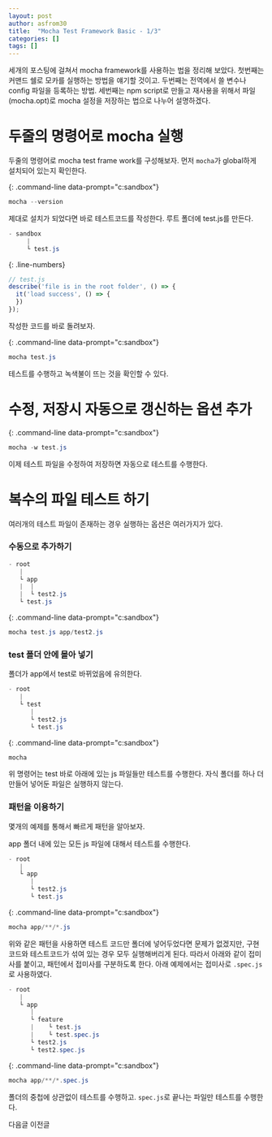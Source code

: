 ```yaml
---
layout: post
author: asfrom30
title:  "Mocha Test Framework Basic - 1/3"
categories: []
tags: []
---
```


세개의 포스팅에 걸쳐서 mocha framework를 사용하는 법을 정리해 보았다. 첫번째는 커맨드 쉘로 모카를 실행하는 방법을 얘기할 것이고. 두번째는 전역에서 쓸 변수나 config 파일을 등록하는 방법. 세번째는 npm script로 만들고 재사용을 위해서 파일(mocha.opt)로 mocha 설정을 저장하는 법으로 나누어 설명하겠다.

# 두줄의 명령어로 mocha 실행

두줄의 명령어로 mocha test frame work를 구성해보자. 먼저 `mocha`가 global하게 설치되어 있는지 확인한다.

{: .command-line data-prompt="c:sandbox"}
```powershell
mocha --version
```

제대로 설치가 되었다면 바로 테스트코드를 작성한다. 루트 폴더에 test.js를 만든다.


```powershell
- sandbox 
     |
     └ test.js
```

{: .line-numbers}
```js
// test.js
describe('file is in the root folder', () => {
  it('load success', () => {
  })
});
```

작성한 코드를 바로 돌려보자.

{: .command-line data-prompt="c:sandbox"}
```powershell
mocha test.js
```

테스트를 수행하고 녹색불이 뜨는 것을 확인할 수 있다.

# 수정, 저장시 자동으로 갱신하는 옵션 추가

{: .command-line data-prompt="c:sandbox"}
```powershell
mocha -w test.js
```

이제 테스트 파일을 수정하여 저장하면 자동으로 테스트를 수행한다.

# 복수의 파일 테스트 하기
여러개의 테스트 파일이 존재하는 경우 실행하는 옵션은 여러가지가 있다.

### 수동으로 추가하기
```powershell
- root 
   |
   └ app
   |  |
   |  └ test2.js
   └ test.js
```

{: .command-line data-prompt="c:sandbox"}
```powershell
mocha test.js app/test2.js
```

### test 폴더 안에 몰아 넣기
폴더가 app에서 test로 바뀌었음에 유의한다.

```powershell
- root 
   |
   └ test
      |
      └ test2.js
      └ test.js
```

{: .command-line data-prompt="c:sandbox"}
```powershell
mocha
```
위 명령어는 test 바로 아래에 있는 js 파일들만 테스트를 수행한다. 자식 폴더를 하나 더 만들어 넣어둔 파일은 실행하지 않는다.

### 패턴을 이용하기
몇개의 예제를 통해서 빠르게 패턴을 알아보자.

app 폴더 내에 있는 모든 js 파일에 대해서 테스트를 수행한다.

```powershell
- root 
   |
   └ app
      |
      └ test2.js
      └ test.js
```

{: .command-line data-prompt="c:sandbox"}
```powershell
mocha app/**/*.js
```

위와 같은 패턴을 사용하면 테스트 코드만 폴더에 넣어두었다면 문제가 없겠지만, 구현코드와 테스트코드가 섞여 있는 경우 모두 실행해버리게 된다. 따라서 아래와 같이 접미사를 붙이고, 패턴에서 접미사를 구분하도록 한다. 아래 예제에서는 접미사로 `.spec.js`로 사용하였다.
```powershell
- root 
   |
   └ app
      |
      └ feature
      |    └ test.js
      |    └ test.spec.js
      └ test2.js
      └ test2.spec.js
```

{: .command-line data-prompt="c:sandbox"}
```powershell
mocha app/**/*.spec.js
```

폴더의 중첩에 상관없이 테스트를 수행하고. `spec.js`로 끝나는 파일만 테스트를 수행한다.

다음글
이전글